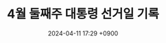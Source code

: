 ---
layout: post
title: 4월 둘째주 대통령 선거일 기록
date: 2024-04-11 17:29 +0900
description: github에 대한 여러가지 설명들
image: ../assets/img/blog_img9.jpg
category: 코딩
tags: git github
published: true
sitemap: true
---